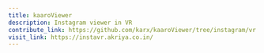 ```yaml
---
title: kaaroViewer
description: Instagram viewer in VR
contribute_link: https://github.com/karx/kaaroViewer/tree/instagram/vr
visit_link: https://instavr.akriya.co.in/
---
```

